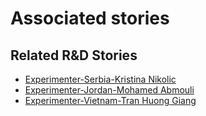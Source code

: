 # Associated stories

<!-- !!DO NOT REMOVE!! start autogenerated hyperlinks -->
## Related R&D Stories
- [Experimenter-Serbia-Kristina Nikolic](/RnD-Archive/stories/?doc=Experimenters_SRB)
- [Experimenter-Jordan-Mohamed Abmouli](/RnD-Archive/stories/?doc=Experimenters_JOR)
- [Experimenter-Vietnam-Tran Huong Giang](/RnD-Archive/stories/?doc=Experimenters_VNM)
<!-- !!DO NOT REMOVE!! end autogenerated hyperlinks -->